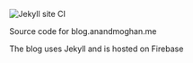 ![Jekyll site CI](https://github.com/anandmoghan/blog/workflows/Jekyll%20site%20CI/badge.svg)

Source code for blog.anandmoghan.me

The blog uses Jekyll and is hosted on Firebase
